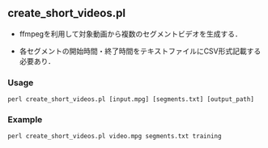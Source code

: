 ## create_short_videos.pl

- ffmpegを利用して対象動画から複数のセグメントビデオを生成する．

- 各セグメントの開始時間・終了時間をテキストファイルにCSV形式記載する必要あり．

### Usage

    perl create_short_videos.pl [input.mpg] [segments.txt] [output_path]

### Example

    perl create_short_videos.pl video.mpg segments.txt training


